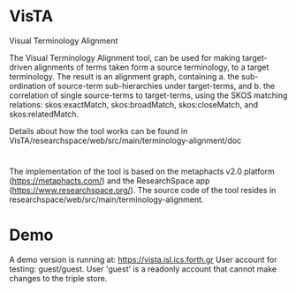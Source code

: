 # VisTA
Visual Terminology Alignment


The Visual Terminology Alignment tool, can be used for making target-driven alignments of terms taken form a source terminology, to a target terminology. The result is an alignment graph, containing
a. the sub-ordination of source-term sub-hierarchies under target-terms, and
b. the correlation of single source-terms to target-terms,
using the SKOS matching relations: skos:exactMatch, skos:broadMatch, skos:closeMatch, and skos:relatedMatch.

Details about how the tool works can be found in VisTA/researchspace/web/src/main/terminology-alignment/doc

#
The implementation of the tool is based on the metaphacts v2.0 platform (https://metaphacts.com/) and the ResearchSpace app (https://www.researchspace.org/). The source code of the tool resides in researchspace/web/src/main/terminology-alignment.

# Demo
A demo version is running at:		 https://vista.isl.ics.forth.gr
User account for testing: guest/guest. User 'guest' is a readonly account that cannot make changes to the triple store.


